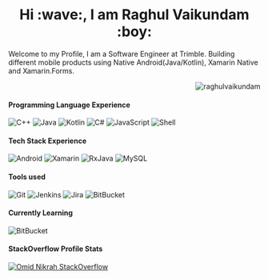 <h1 align="center">Hi :wave:, I am Raghul Vaikundam :boy: </h1>

<p>Welcome to my Profile, I am a Software Engineer at Trimble. Building different mobile products using Native Android(Java/Kotlin), Xamarin Native and Xamarin.Forms.
<p align="right"> <img src="https://komarev.com/ghpvc/?username=raghulvaikundam" alt="raghulvaikundam" /> </p>
</p>

#### Programming Language Experience
![C++](https://img.shields.io/badge/-C++-00599C?style=flat-square&logo=c++)
![Java](https://img.shields.io/badge/-Java-FF8C00?style=flat-square&logo=java)
![Kotlin](http://img.shields.io/badge/-Kotlin-20ad1d?style=flat-square&logo=kotlin&&logoColor=FFFFFF)
![C#](https://img.shields.io/badge/-C%23-C51A4A?style=flat)
![JavaScript](https://img.shields.io/badge/-JavaScript-000000?style=flat&logo=javascript)
![Shell](https://img.shields.io/badge/-Shell-blasck?style=plastic&logo=Shell)

#### Tech Stack Experience
![Android](https://img.shields.io/badge/-Android-000000?style=flat&logo=android)
![Xamarin](https://img.shields.io/badge/-Xamarin-f5cb42?style=flat&logo=xamarin)
![RxJava](https://img.shields.io/badge/-RxJava-C51A4A?style=flat)
![MySQL](https://img.shields.io/badge/-MySQL-c6cf23?style=flat&logo=mysql)

#### Tools used
![Git](https://img.shields.io/badge/-Git-a641e0?style=plastic&logo=git)
![Jenkins](https://img.shields.io/badge/-Jenkins-000000?style=plastic&logo=Jenkins)
![Jira](https://img.shields.io/badge/-Jira-ede61f?style=plastic&logo=Jira)
![BitBucket](https://img.shields.io/badge/-Bitbucket-4173e0?style=flat&logo=Bitbucket)

#### Currently Learning
![BitBucket](https://img.shields.io/badge/-Flutter-1fedea?style=flat&logo=Flutter)

#### StackOverflow Profile Stats
[![Omid Nikrah StackOverflow](https://github-readme-stackoverflow.vercel.app/?userID=9584758&theme=dark)](https://stackoverflow.com/users/9584758/raghul-vaikundam)

<!--
**raghulvaikundam/raghulvaikundam** is a ✨ _special_ ✨ repository because its `README.md` (this file) appears on your GitHub profile.

Here are some ideas to get you started:

- 🔭 I’m currently working on ...
- 🌱 I’m currently learning ...
- 👯 I’m looking to collaborate on ...
- 🤔 I’m looking for help with ...
- 💬 Ask me about ...
- 📫 How to reach me: ...
- 😄 Pronouns: ...
- ⚡ Fun fact: ...
-->
